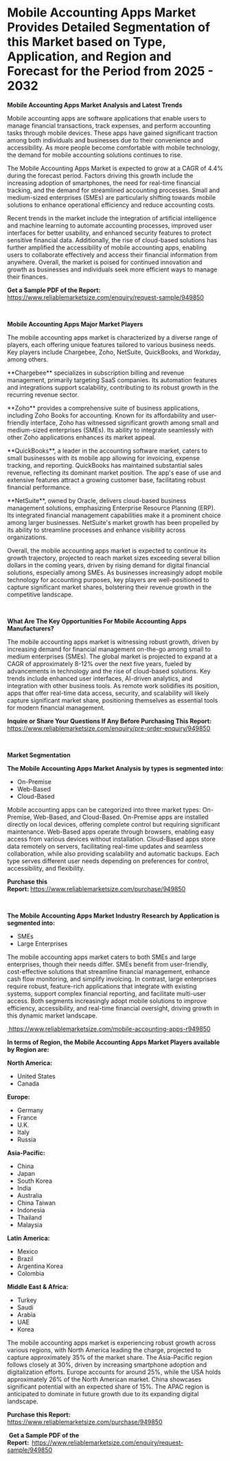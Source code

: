 <p><h1>Mobile Accounting Apps Market Provides Detailed Segmentation of this Market based on Type, Application, and Region and Forecast for the Period from 2025 - 2032</h1></p><p><strong>Mobile Accounting Apps Market Analysis and Latest Trends</strong></p>
<p><p>Mobile accounting apps are software applications that enable users to manage financial transactions, track expenses, and perform accounting tasks through mobile devices. These apps have gained significant traction among both individuals and businesses due to their convenience and accessibility. As more people become comfortable with mobile technology, the demand for mobile accounting solutions continues to rise.</p><p>The Mobile Accounting Apps Market is expected to grow at a CAGR of 4.4% during the forecast period. Factors driving this growth include the increasing adoption of smartphones, the need for real-time financial tracking, and the demand for streamlined accounting processes. Small and medium-sized enterprises (SMEs) are particularly shifting towards mobile solutions to enhance operational efficiency and reduce accounting costs.</p><p>Recent trends in the market include the integration of artificial intelligence and machine learning to automate accounting processes, improved user interfaces for better usability, and enhanced security features to protect sensitive financial data. Additionally, the rise of cloud-based solutions has further amplified the accessibility of mobile accounting apps, enabling users to collaborate effectively and access their financial information from anywhere. Overall, the market is poised for continued innovation and growth as businesses and individuals seek more efficient ways to manage their finances.</p></p>
<p><strong>Get a Sample PDF of the Report:&nbsp;</strong> <a href="https://www.reliablemarketsize.com/enquiry/request-sample/949850?utm_campaign=1143&utm_medium=2&utm_source=Github&utm_content=ia&utm_term=16042025&utm_id=mobile-accounting-apps">https://www.reliablemarketsize.com/enquiry/request-sample/949850</a></p>
<p>&nbsp;</p>
<p><strong>Mobile Accounting Apps Major Market Players</strong></p>
<p><p>The mobile accounting apps market is characterized by a diverse range of players, each offering unique features tailored to various business needs. Key players include Chargebee, Zoho, NetSuite, QuickBooks, and Workday, among others.</p><p>**Chargebee** specializes in subscription billing and revenue management, primarily targeting SaaS companies. Its automation features and integrations support scalability, contributing to its robust growth in the recurring revenue sector.</p><p>**Zoho** provides a comprehensive suite of business applications, including Zoho Books for accounting. Known for its affordability and user-friendly interface, Zoho has witnessed significant growth among small and medium-sized enterprises (SMEs). Its ability to integrate seamlessly with other Zoho applications enhances its market appeal.</p><p>**QuickBooks**, a leader in the accounting software market, caters to small businesses with its mobile app allowing for invoicing, expense tracking, and reporting. QuickBooks has maintained substantial sales revenue, reflecting its dominant market position. The app's ease of use and extensive features attract a growing customer base, facilitating robust financial performance.</p><p>**NetSuite**, owned by Oracle, delivers cloud-based business management solutions, emphasizing Enterprise Resource Planning (ERP). Its integrated financial management capabilities make it a prominent choice among larger businesses. NetSuite's market growth has been propelled by its ability to streamline processes and enhance visibility across organizations.</p><p>Overall, the mobile accounting apps market is expected to continue its growth trajectory, projected to reach market sizes exceeding several billion dollars in the coming years, driven by rising demand for digital financial solutions, especially among SMEs. As businesses increasingly adopt mobile technology for accounting purposes, key players are well-positioned to capture significant market shares, bolstering their revenue growth in the competitive landscape.</p></p>
<p>&nbsp;</p>
<p><strong>What Are The Key Opportunities For Mobile Accounting Apps Manufacturers?</strong></p>
<p><p>The mobile accounting apps market is witnessing robust growth, driven by increasing demand for financial management on-the-go among small to medium enterprises (SMEs). The global market is projected to expand at a CAGR of approximately 8-12% over the next five years, fueled by advancements in technology and the rise of cloud-based solutions. Key trends include enhanced user interfaces, AI-driven analytics, and integration with other business tools. As remote work solidifies its position, apps that offer real-time data access, security, and scalability will likely capture significant market share, positioning themselves as essential tools for modern financial management.</p></p>
<p><strong>Inquire or Share Your Questions If Any Before Purchasing This Report:</strong> <a href="https://www.reliablemarketsize.com/enquiry/pre-order-enquiry/949850?utm_campaign=1143&utm_medium=2&utm_source=Github&utm_content=ia&utm_term=16042025&utm_id=mobile-accounting-apps">https://www.reliablemarketsize.com/enquiry/pre-order-enquiry/949850</a></p>
<p>&nbsp;</p>
<p><strong>Market Segmentation</strong></p>
<p><strong>The Mobile Accounting Apps Market Analysis by types is segmented into:</strong></p>
<p><ul><li>On-Premise</li><li>Web-Based</li><li>Cloud-Based</li></ul></p>
<p><p>Mobile accounting apps can be categorized into three market types: On-Premise, Web-Based, and Cloud-Based. On-Premise apps are installed directly on local devices, offering complete control but requiring significant maintenance. Web-Based apps operate through browsers, enabling easy access from various devices without installation. Cloud-Based apps store data remotely on servers, facilitating real-time updates and seamless collaboration, while also providing scalability and automatic backups. Each type serves different user needs depending on preferences for control, accessibility, and flexibility.</p></p>
<p><strong>Purchase this Report:&nbsp;</strong><a href="https://www.reliablemarketsize.com/purchase/949850?utm_campaign=1143&utm_medium=2&utm_source=Github&utm_content=ia&utm_term=16042025&utm_id=mobile-accounting-apps">https://www.reliablemarketsize.com/purchase/949850</a></p>
<p>&nbsp;</p>
<p><strong>The Mobile Accounting Apps Market Industry Research by Application is segmented into:</strong></p>
<p><ul><li>SMEs</li><li>Large Enterprises</li></ul></p>
<p><p>The mobile accounting apps market caters to both SMEs and large enterprises, though their needs differ. SMEs benefit from user-friendly, cost-effective solutions that streamline financial management, enhance cash flow monitoring, and simplify invoicing. In contrast, large enterprises require robust, feature-rich applications that integrate with existing systems, support complex financial reporting, and facilitate multi-user access. Both segments increasingly adopt mobile solutions to improve efficiency, accessibility, and real-time financial oversight, driving growth in this dynamic market landscape.</p></p>
<p><a href="https://www.reliablemarketsize.com/mobile-accounting-apps-r949850?utm_campaign=1143&utm_medium=2&utm_source=Github&utm_content=ia&utm_term=16042025&utm_id=mobile-accounting-apps">&nbsp;https://www.reliablemarketsize.com/mobile-accounting-apps-r949850</a></p>
<p><strong>In terms of Region, the Mobile Accounting Apps Market Players available by Region are:</strong></p>
<p>
    <p> <strong> North America: </strong>
        <ul>
            <li>United States</li>
            <li>Canada</li>
        </ul>
        </p> 
    <p> <strong> Europe: </strong>
        <ul>
            <li>Germany</li>
            <li>France</li>
            <li>U.K.</li>
            <li>Italy</li>
            <li>Russia</li>
        </ul>
        </p> 
    <p> <strong> Asia-Pacific: </strong>
        <ul>
            <li>China</li>
            <li>Japan</li>
            <li>South Korea</li>
            <li>India</li>
            <li>Australia</li>
            <li>China Taiwan</li>
            <li>Indonesia</li>
            <li>Thailand</li>
            <li>Malaysia</li>
        </ul>
        </p> 
    <p> <strong> Latin America: </strong>
        <ul>
            <li>Mexico</li>
            <li>Brazil</li>
            <li>Argentina Korea</li>
            <li>Colombia</li>
        </ul>
        </p> 
    <p> <strong> Middle East & Africa: </strong>
        <ul>
            <li>Turkey</li>
            <li>Saudi</li>
            <li>Arabia</li>
            <li>UAE</li>
            <li>Korea</li>
        </ul>
    </p>
    </p>
<p><p>The mobile accounting apps market is experiencing robust growth across various regions, with North America leading the charge, projected to capture approximately 35% of the market share. The Asia-Pacific region follows closely at 30%, driven by increasing smartphone adoption and digitalization efforts. Europe accounts for around 25%, while the USA holds approximately 26% of the North American market. China showcases significant potential with an expected share of 15%. The APAC region is anticipated to dominate in future growth due to its expanding digital landscape.</p></p>
<p><strong>Purchase this Report: </strong><a href="https://www.reliablemarketsize.com/purchase/949850?utm_campaign=1143&utm_medium=2&utm_source=Github&utm_content=ia&utm_term=16042025&utm_id=mobile-accounting-apps">https://www.reliablemarketsize.com/purchase/949850</a></p>
<p>&nbsp;<strong>Get a Sample PDF of the Report:&nbsp;&nbsp;</strong><a href="https://www.reliablemarketsize.com/enquiry/request-sample/949850?utm_campaign=1143&utm_medium=2&utm_source=Github&utm_content=ia&utm_term=16042025&utm_id=mobile-accounting-apps">https://www.reliablemarketsize.com/enquiry/request-sample/949850</a></p>
<p><strong></strong></p>
<p><p></p><p></p><p></p></p>